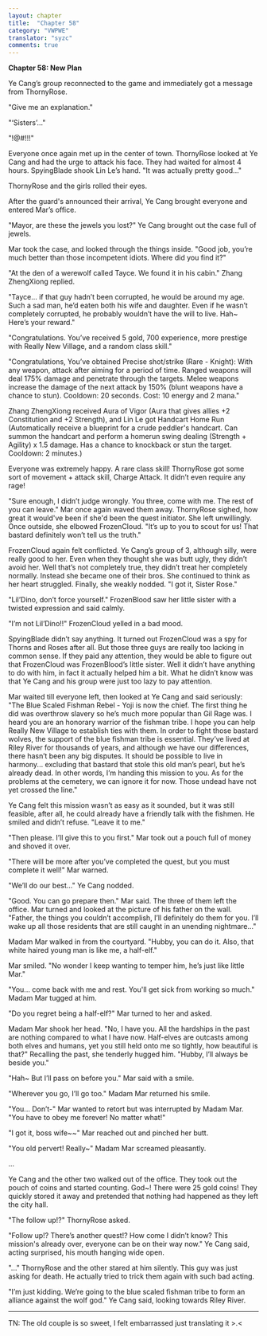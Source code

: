 ```yaml
---
layout: chapter
title:  "Chapter 58"
category: "VWPWE"
translator: "syzc"
comments: true
---
```


**Chapter 58: New Plan**
 
Ye Cang’s group reconnected to the game and immediately got a message from ThornyRose.
 
"Give me an explanation."
 
"‘Sisters’..."
 
"!@#$!$!!"
 
Everyone once again met up in the center of town. ThornyRose looked at Ye Cang and had the urge to attack his face. They had waited for almost 4 hours. SpyingBlade shook Lin Le’s hand. "It was actually pretty good..."
 
ThornyRose and the girls rolled their eyes.
 
After the guard's announced their arrival, Ye Cang brought everyone and entered Mar’s office.
 
"Mayor, are these the jewels you lost?" Ye Cang brought out the case full of jewels.
 
Mar took the case, and looked through the things inside. "Good job, you’re much better than those incompetent idiots. Where did you find it?"
 
"At the den of a werewolf called Tayce. We found it in his cabin." Zhang ZhengXiong replied.
 
"Tayce... if that guy hadn’t been corrupted, he would be around my age. Such a sad man, he’d eaten both his wife and daughter. Even if he wasn’t completely corrupted, he probably wouldn’t have the will to live. Hah~ Here’s your reward."
 
"Congratulations. You’ve received 5 gold, 700 experience, more prestige with Really New Village, and a random class skill."
 
"Congratulations, You’ve obtained Precise shot/strike (Rare - Knight): With any weapon, attack after aiming for a period of time. Ranged weapons will deal 175% damage and penetrate through the targets. Melee weapons increase the damage of the next attack by 150% (blunt weapons have a chance to stun). Cooldown: 20 seconds. Cost: 10 energy and 2 mana."
 
Zhang ZhengXiong received Aura of Vigor (Aura that gives allies +2 Constitution and +2 Strength), and Lin Le got Handcart Home Run (Automatically receive a blueprint for a crude peddler's handcart. Can summon the handcart and perform a homerun swing dealing (Strength + Agility) x 1.5 damage. Has a chance to knockback or stun the target. Cooldown: 2 minutes.)
 
Everyone was extremely happy. A rare class skill! ThornyRose got some sort of movement + attack skill, Charge Attack. It didn’t even require any rage!
 
"Sure enough, I didn’t judge wrongly. You three, come with me. The rest of you can leave." Mar once again waved them away. ThornyRose sighed, how great it would've been if she'd been the quest initiator. She left unwillingly. Once outside, she elbowed FrozenCloud. "It’s up to you to scout for us! That bastard definitely won’t tell us the truth."
 
FrozenCloud again felt conflicted. Ye Cang’s group of 3, although silly, were really good to her. Even when they thought she was butt ugly, they didn’t avoid her. Well that’s not completely true, they didn’t treat her completely normally. Instead she became one of their bros. She continued to think as her heart struggled. Finally, she weakly nodded. "I got it, Sister Rose."
 
"Lil’Dino, don’t force yourself." FrozenBlood saw her little sister with a twisted expression and said calmly.
 
"I’m not Lil’Dino!!" FrozenCloud yelled in a bad mood.
 
SpyingBlade didn’t say anything. It turned out FrozenCloud was a spy for Thorns and Roses after all. But those three guys are really too lacking in common sense. If they paid any attention, they would be able to figure out that FrozenCloud was FrozenBlood’s little sister. Well it didn’t have anything to do with him, in fact it actually helped him a bit. What he didn’t know was that Ye Cang and his group were just too lazy to pay attention.
 
Mar waited till everyone left, then looked at Ye Cang and said seriously: "The Blue Scaled Fishman Rebel - Yoji is now the chief. The first thing he did was overthrow slavery so he’s much more popular than Gil Rage was. I heard you are an honorary warrior of the fishman tribe. I hope you can help Really New Village to establish ties with them. In order to fight those bastard wolves, the support of the blue fishman tribe is essential. They’ve lived at Riley River for thousands of years, and although we have our differences, there hasn’t been any big disputes. It should be possible to live in harmony... excluding that bastard that stole this old man’s pearl, but he’s already dead. In other words, I’m handing this mission to you. As for the problems at the cemetery, we can ignore it for now. Those undead have not yet crossed the line."
 
Ye Cang felt this mission wasn’t as easy as it sounded, but it was still feasible, after all, he could already have a friendly talk with the fishmen. He smiled and didn’t refuse. "Leave it to me."
 
"Then please. I’ll give this to you first." Mar took out a pouch full of money and shoved it over.
 
"There will be more after you’ve completed the quest, but you must complete it well!" Mar warned.
 
"We’ll do our best..." Ye Cang nodded.
 
"Good. You can go prepare then." Mar said. The three of them left the office. Mar turned and looked at the picture of his father on the wall. "Father, the things you couldn’t accomplish, I’ll definitely do them for you. I’ll wake up all those residents that are still caught in an unending nightmare..."
 
Madam Mar walked in from the courtyard. "Hubby, you can do it. Also, that white haired young man is like me, a half-elf."
 
Mar smiled. "No wonder I keep wanting to temper him, he’s just like little Mar."
 
"You... come back with me and rest. You'll get sick from working so much." Madam Mar tugged at him.
 
"Do you regret being a half-elf?" Mar turned to her and asked.
 
Madam Mar shook her head. "No, I have you. All the hardships in the past are nothing compared to what I have now. Half-elves are outcasts among both elves and humans, yet you still held onto me so tightly, how beautiful is that?" Recalling the past, she tenderly hugged him. "Hubby, I’ll always be beside you."
 
"Hah~ But I’ll pass on before you." Mar said with a smile.
 
"Wherever you go, I’ll go too." Madam Mar returned his smile.
 
"You... Don’t-" Mar wanted to retort but was interrupted by Madam Mar. "You have to obey me forever! No matter what!"
 
"I got it, boss wife~~" Mar reached out and pinched her butt.
 
"You old pervert! Really~" Madam Mar screamed pleasantly.
 
...

Ye Cang and the other two walked out of the office. They took out the pouch of coins and started counting. God~! There were 25 gold coins! They quickly stored it away and pretended that nothing had happened as they left the city hall.
 
"The follow up!?" ThornyRose asked.
 
"Follow up!? There’s another quest!? How come I didn’t know? This mission's already over, everyone can be on their way now." Ye Cang said, acting surprised, his mouth hanging wide open.
 
"..." ThornyRose and the other stared at him silently. This guy was just asking for death. He actually tried to trick them again with such bad acting.
 
"I’m just kidding. We’re going to the blue scaled fishman tribe to form an alliance against the wolf god." Ye Cang said, looking towards Riley River.

---

TN: The old couple is so sweet, I felt embarrassed just translating it >.<